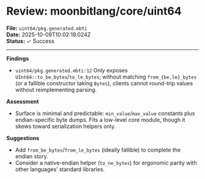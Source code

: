 # Review: moonbitlang/core/uint64

**File:** `uint64/pkg.generated.mbti`  
**Date:** 2025-10-09T10:02:18.024Z  
**Status:** ✓ Success

---

**Findings**
- `uint64/pkg.generated.mbti:12` Only exposes `UInt64::to_be_bytes`/`to_le_bytes`; without matching `from_{be,le}_bytes` (or a fallible constructor taking `Bytes`), clients cannot round-trip values without reimplementing parsing.

**Assessment**
- Surface is minimal and predictable: `min_value`/`max_value` constants plus endian-specific byte dumps. Fits a low-level core module, though it skews toward serialization helpers only.

**Suggestions**
- Add `from_be_bytes`/`from_le_bytes` (ideally fallible) to complete the endian story.
- Consider a native-endian helper (`to_ne_bytes`) for ergonomic parity with other languages’ standard libraries.
